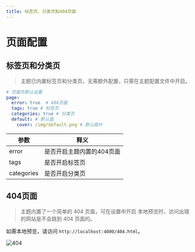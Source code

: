 ```yaml
---
title: 标签页、分类页和404页面
---
```


# 页面配置

## 标签页和分类页

> 主题已内置标签页和分类页，无需额外配置，只需在主题配置文件中开启。

```yaml
# 页面页默认设置
page:
  error: true  # 404页面
  tags: true # 标签页
  categories: true # 分类页
  default: # 默认值
    cover: /img/default.png # 默认图片
```

| 参数         | 释义             |
|------------|----------------|
| error      | 是否开启主题内置的404页面 |
| tags       | 是否开启标签页        |
| categories | 是否开启分类页        |

## 404页面

> 主题内置了一个简单的 404 页面，可在设置中开启 本地预览时，访问出错的网站是不会跳到 404 页面的。

如需本地预览，请访问 `http://localhost:4000/404.html`。

![404](https://bu.dusays.com/2023/11/01/6541bb4fd9f9a.png)
